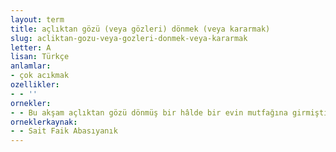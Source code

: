 ```yaml
---
layout: term
title: açlıktan gözü (veya gözleri) dönmek (veya kararmak)
slug: acliktan-gozu-veya-gozleri-donmek-veya-kararmak
letter: A
lisan: Türkçe
anlamlar:
- çok acıkmak
ozellikler:
- - ''
ornekler:
- - Bu akşam açlıktan gözü dönmüş bir hâlde bir evin mutfağına girmişti.
orneklerkaynak:
- - Sait Faik Abasıyanık
---
```

